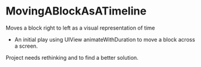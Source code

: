 MovingABlockAsATimeline
=======================

Moves a block right to left as a visual representation of time

- An initial play using UIView animateWithDuration to move a block across a screen.

Project needs rethinking and to find a better solution.
